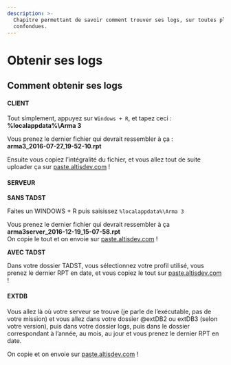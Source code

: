 ```yaml
---
description: >-
  Chapitre permettant de savoir comment trouver ses logs, sur toutes plateformes
  confondues.
---
```


# Obtenir ses logs

## Comment obtenir ses logs <a id="bkmrk-page-title"></a>

#### CLIENT <a id="bkmrk-client"></a>

Tout simplement, appuyez sur `Windows + R`, et tapez ceci : **%localappdata%\Arma 3**

  
Vous prenez le dernier fichier qui devrait ressembler à ça :   
**arma3\_2016-07-27\_19-52-10.rpt**

  
Ensuite vous copiez l’intégralité du fichier, et vous allez tout de suite uploader ça sur [paste.altisdev.com](https://paste.altisdev.com/) !

#### SERVEUR <a id="bkmrk-serveur"></a>

**SANS TADST**

Faites un WINDOWS + R puis saisissez `%localappdata%\Arma 3`

Vous prenez le dernier fichier qui devrait ressembler à ça  
**arma3server\_2016-12-19\_15-07-58.rpt**  
On copie le tout et on envoie sur [paste.altisdev.com](https://paste.altisdev.com/) !

**AVEC TADST**

Dans votre dossier TADST, vous sélectionnez votre profil utilisé, vous prenez le dernier RPT en date, et vous copiez le tout sur [paste.altisdev.com](https://paste.altisdev.com/) !

#### EXTDB <a id="bkmrk-extdb"></a>

Vous allez là où votre serveur se trouve \(je parle de l’exécutable, pas de votre mission\) et vous allez dans votre dossier @extDB2 ou extDB3 \(selon votre version\), puis dans votre dossier logs, puis dans le dossier correspondant à l’année, au mois, au jour et vous prenez le dernier RPT en date.

On copie et on envoie sur [paste.altisdev.com](https://paste.altisdev.com/) !

